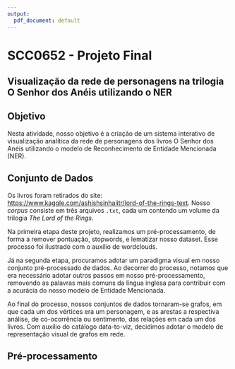 ```yaml
---
output:
  pdf_document: default
---
```

# SCC0652 - Projeto Final
## Visualização da rede de personagens na trilogia O Senhor dos Anéis utilizando o NER

## Objetivo
Nesta atividade, nosso objetivo é a criação de um sistema interativo de visualização analítica da rede de personagens dos livros O Senhor dos Anéis utilizando o modelo de Reconhecimento de Entidade Mencionada (NER).

## Conjunto de Dados

Os livros foram retirados do site: https://www.kaggle.com/ashishsinhaiitr/lord-of-the-rings-text. Nosso *corpus* consiste em três arquivos `.txt`, cada um contendo um volume da trilogia *The Lord of the Rings*.

Na primeira etapa deste projeto, realizamos um pré-processamento, de forma a remover pontuação, stopwords, e lematizar nosso dataset. Esse processo foi ilustrado com o auxílio de wordclouds.

Já na segunda etapa, procuramos adotar um paradigma visual em nosso conjunto pré-processado de dados. Ao decorrer do processo, notamos que era necessário adotar outros passos em nosso pré-processamento, removendo as palavras mais comuns da língua inglesa para contribuir com a acurácia do nosso modelo de Entidade Mencionada.

Ao final do processo, nossos conjuntos de dados tornaram-se grafos, em que cada um dos vértices era um personagem, e as arestas a respectiva análise, de co-ocorrência ou sentimento, das relações em cada um dos livros. Com auxílio do catálogo data-to-viz, decidimos adotar o modelo de representação visual de grafos em rede.


## Pré-processamento

## 
